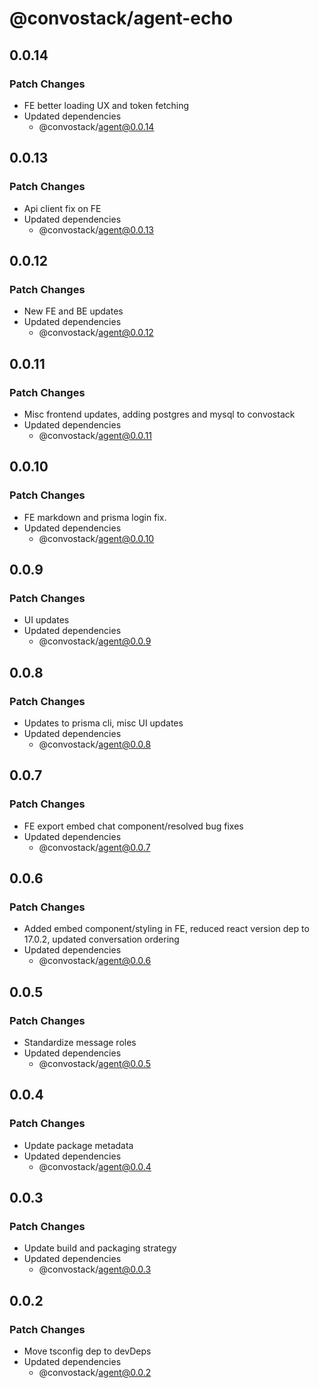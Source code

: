 # @convostack/agent-echo

## 0.0.14

### Patch Changes

- FE better loading UX and token fetching
- Updated dependencies
  - @convostack/agent@0.0.14

## 0.0.13

### Patch Changes

- Api client fix on FE
- Updated dependencies
  - @convostack/agent@0.0.13

## 0.0.12

### Patch Changes

- New FE and BE updates
- Updated dependencies
  - @convostack/agent@0.0.12

## 0.0.11

### Patch Changes

- Misc frontend updates, adding postgres and mysql to convostack
- Updated dependencies
  - @convostack/agent@0.0.11

## 0.0.10

### Patch Changes

- FE markdown and prisma login fix.
- Updated dependencies
  - @convostack/agent@0.0.10

## 0.0.9

### Patch Changes

- UI updates
- Updated dependencies
  - @convostack/agent@0.0.9

## 0.0.8

### Patch Changes

- Updates to prisma cli, misc UI updates
- Updated dependencies
  - @convostack/agent@0.0.8

## 0.0.7

### Patch Changes

- FE export embed chat component/resolved bug fixes
- Updated dependencies
  - @convostack/agent@0.0.7

## 0.0.6

### Patch Changes

- Added embed component/styling in FE, reduced react version dep to 17.0.2, updated conversation ordering
- Updated dependencies
  - @convostack/agent@0.0.6

## 0.0.5

### Patch Changes

- Standardize message roles
- Updated dependencies
  - @convostack/agent@0.0.5

## 0.0.4

### Patch Changes

- Update package metadata
- Updated dependencies
  - @convostack/agent@0.0.4

## 0.0.3

### Patch Changes

- Update build and packaging strategy
- Updated dependencies
  - @convostack/agent@0.0.3

## 0.0.2

### Patch Changes

- Move tsconfig dep to devDeps
- Updated dependencies
  - @convostack/agent@0.0.2
